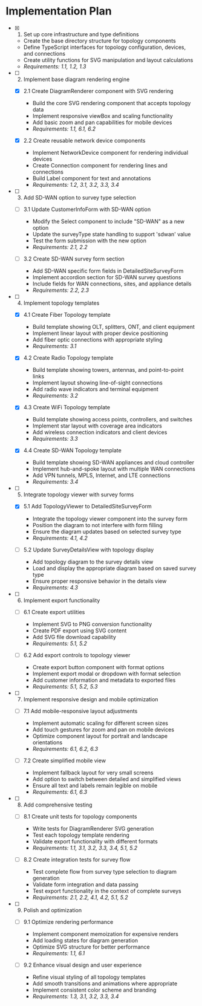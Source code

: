 # Implementation Plan

- [x] 1. Set up core infrastructure and type definitions
  - Create the base directory structure for topology components
  - Define TypeScript interfaces for topology configuration, devices, and connections
  - Create utility functions for SVG manipulation and layout calculations
  - _Requirements: 1.1, 1.2, 1.3_

- [ ] 2. Implement base diagram rendering engine
  - [x] 2.1 Create DiagramRenderer component with SVG rendering
    - Build the core SVG rendering component that accepts topology data
    - Implement responsive viewBox and scaling functionality
    - Add basic zoom and pan capabilities for mobile devices
    - _Requirements: 1.1, 6.1, 6.2_

  - [x] 2.2 Create reusable network device components
    - Implement NetworkDevice component for rendering individual devices
    - Create Connection component for rendering lines and connections
    - Build Label component for text and annotations
    - _Requirements: 1.2, 3.1, 3.2, 3.3, 3.4_

- [ ] 3. Add SD-WAN option to survey type selection
  - [ ] 3.1 Update CustomerInfoForm with SD-WAN option
    - Modify the Select component to include "SD-WAN" as a new option
    - Update the surveyType state handling to support 'sdwan' value
    - Test the form submission with the new option
    - _Requirements: 2.1, 2.2_

  - [ ] 3.2 Create SD-WAN survey form section
    - Add SD-WAN specific form fields in DetailedSiteSurveyForm
    - Implement accordion section for SD-WAN survey questions
    - Include fields for WAN connections, sites, and appliance details
    - _Requirements: 2.2, 2.3_

- [ ] 4. Implement topology templates
  - [x] 4.1 Create Fiber Topology template
    - Build template showing OLT, splitters, ONT, and client equipment
    - Implement linear layout with proper device positioning
    - Add fiber optic connections with appropriate styling
    - _Requirements: 3.1_

  - [x] 4.2 Create Radio Topology template
    - Build template showing towers, antennas, and point-to-point links
    - Implement layout showing line-of-sight connections
    - Add radio wave indicators and terminal equipment
    - _Requirements: 3.2_

  - [x] 4.3 Create WiFi Topology template
    - Build template showing access points, controllers, and switches
    - Implement star layout with coverage area indicators
    - Add wireless connection indicators and client devices
    - _Requirements: 3.3_

  - [x] 4.4 Create SD-WAN Topology template
    - Build template showing SD-WAN appliances and cloud controller
    - Implement hub-and-spoke layout with multiple WAN connections
    - Add VPN tunnels, MPLS, Internet, and LTE connections
    - _Requirements: 3.4_

- [ ] 5. Integrate topology viewer with survey forms
  - [x] 5.1 Add TopologyViewer to DetailedSiteSurveyForm
    - Integrate the topology viewer component into the survey form
    - Position the diagram to not interfere with form filling
    - Ensure the diagram updates based on selected survey type
    - _Requirements: 4.1, 4.2_

  - [ ] 5.2 Update SurveyDetailsView with topology display
    - Add topology diagram to the survey details view
    - Load and display the appropriate diagram based on saved survey type
    - Ensure proper responsive behavior in the details view
    - _Requirements: 4.3_

- [ ] 6. Implement export functionality
  - [ ] 6.1 Create export utilities
    - Implement SVG to PNG conversion functionality
    - Create PDF export using SVG content
    - Add SVG file download capability
    - _Requirements: 5.1, 5.2_

  - [ ] 6.2 Add export controls to topology viewer
    - Create export button component with format options
    - Implement export modal or dropdown with format selection
    - Add customer information and metadata to exported files
    - _Requirements: 5.1, 5.2, 5.3_

- [ ] 7. Implement responsive design and mobile optimization
  - [ ] 7.1 Add mobile-responsive layout adjustments
    - Implement automatic scaling for different screen sizes
    - Add touch gestures for zoom and pan on mobile devices
    - Optimize component layout for portrait and landscape orientations
    - _Requirements: 6.1, 6.2, 6.3_

  - [ ] 7.2 Create simplified mobile view
    - Implement fallback layout for very small screens
    - Add option to switch between detailed and simplified views
    - Ensure all text and labels remain legible on mobile
    - _Requirements: 6.1, 6.3_

- [ ] 8. Add comprehensive testing
  - [ ] 8.1 Create unit tests for topology components
    - Write tests for DiagramRenderer SVG generation
    - Test each topology template rendering
    - Validate export functionality with different formats
    - _Requirements: 1.1, 3.1, 3.2, 3.3, 3.4, 5.1, 5.2_

  - [ ] 8.2 Create integration tests for survey flow
    - Test complete flow from survey type selection to diagram generation
    - Validate form integration and data passing
    - Test export functionality in the context of complete surveys
    - _Requirements: 2.1, 2.2, 4.1, 4.2, 5.1, 5.2_

- [ ] 9. Polish and optimization
  - [ ] 9.1 Optimize rendering performance
    - Implement component memoization for expensive renders
    - Add loading states for diagram generation
    - Optimize SVG structure for better performance
    - _Requirements: 1.1, 6.1_

  - [ ] 9.2 Enhance visual design and user experience
    - Refine visual styling of all topology templates
    - Add smooth transitions and animations where appropriate
    - Implement consistent color scheme and branding
    - _Requirements: 1.3, 3.1, 3.2, 3.3, 3.4_